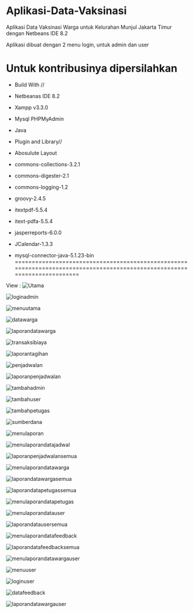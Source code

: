 # Aplikasi-Data-Vaksinasi
Aplikasi Data Vaksinasi Warga untuk Kelurahan Munjul Jakarta Timur dengan Netbeans IDE 8.2

Aplikasi dibuat dengan 2 menu login, untuk admin dan user

Untuk kontribusinya dipersilahkan
=========================================================================================================================
+ Build With //
+ Netbeanas IDE 8.2
+ Xampp v3.3.0
+ Mysql PHPMyAdmin
+ Java

+ Plugin and Library//
+ Abosulute Layout
+ commons-collections-3.2.1
+ commons-digester-2.1
+ commons-logging-1.2
+ groovy-2.4.5
+ itextpdf-5.5.4
+ itext-pdfa-5.5.4
+ jasperreports-6.0.0
+ JCalendar-1.3.3
+ mysql-connector-java-5.1.23-bin
=========================================================================================================================

View :
![Utama](https://user-images.githubusercontent.com/62686080/120236063-a0413900-c285-11eb-96a5-d87d212b2397.PNG)

![loginadmin](https://user-images.githubusercontent.com/62686080/120236078-ac2cfb00-c285-11eb-9340-eca0f51ca5bd.PNG)

![menuutama](https://user-images.githubusercontent.com/62686080/120236081-adf6be80-c285-11eb-9c3c-00709091fd46.PNG)

![datawarga](https://user-images.githubusercontent.com/62686080/120236089-b0591880-c285-11eb-8dfc-61d099bafebd.PNG)

![laporandatawarga](https://user-images.githubusercontent.com/62686080/120236094-b222dc00-c285-11eb-9afa-32b314447874.PNG)

![transaksibiaya](https://user-images.githubusercontent.com/62686080/120236095-b3ec9f80-c285-11eb-842f-01187ffd646b.PNG)

![laporantagihan](https://user-images.githubusercontent.com/62686080/120236099-b7802680-c285-11eb-993e-83516df2805a.PNG)

![penjadwalan](https://user-images.githubusercontent.com/62686080/120236103-ba7b1700-c285-11eb-8da8-65888c54000a.PNG)

![laporanpenjadwalan](https://user-images.githubusercontent.com/62686080/120236107-bcdd7100-c285-11eb-9d8e-6c8f4c5f2447.PNG)

![tambahadmin](https://user-images.githubusercontent.com/62686080/120236115-bea73480-c285-11eb-94a8-de1f8cd8e1b0.PNG)

![tambahuser](https://user-images.githubusercontent.com/62686080/120236121-c23abb80-c285-11eb-9334-4211271c71d0.PNG)

![tambahpetugas](https://user-images.githubusercontent.com/62686080/120236128-c4047f00-c285-11eb-9f5a-588172806d04.PNG)

![sumberdana](https://user-images.githubusercontent.com/62686080/120236134-c8309c80-c285-11eb-951b-46f87b0875b3.PNG)

![menulaporan](https://user-images.githubusercontent.com/62686080/120236136-ca92f680-c285-11eb-80f7-85089f3ad04e.PNG)

![menulaporandatajadwal](https://user-images.githubusercontent.com/62686080/120236143-ccf55080-c285-11eb-9483-8e523fc022cd.PNG)

![laporanpenjadwalansemua](https://user-images.githubusercontent.com/62686080/120236146-cf57aa80-c285-11eb-8b84-3f63544285d6.PNG)

![menulaporandatawarga](https://user-images.githubusercontent.com/62686080/120236149-d1ba0480-c285-11eb-94e1-d96d71737e0b.PNG)

![laporandatawargasemua](https://user-images.githubusercontent.com/62686080/120236177-df6f8a00-c285-11eb-8b28-f64afa4c0858.PNG)

![laporandatapetugassemua](https://user-images.githubusercontent.com/62686080/120236185-e6969800-c285-11eb-9036-8d196d799804.PNG)

![menulaporandatapetugas](https://user-images.githubusercontent.com/62686080/120236159-d8e11280-c285-11eb-8326-86b9dc2b98d1.PNG)

![menulaporandatauser](https://user-images.githubusercontent.com/62686080/120236189-e9918880-c285-11eb-93d0-b2da7c2e3524.PNG)

![laporandatausersemua](https://user-images.githubusercontent.com/62686080/120236193-ed250f80-c285-11eb-988c-40b89b163f46.PNG)

![menulaporandatafeedback](https://user-images.githubusercontent.com/62686080/120236196-eeeed300-c285-11eb-83ca-c39a0fcfcae8.PNG)

![laporandatafeedbacksemua](https://user-images.githubusercontent.com/62686080/120236203-f2825a00-c285-11eb-8654-8113c36a49be.PNG)

![menulaporandatawargauser](https://user-images.githubusercontent.com/62686080/120236224-fada9500-c285-11eb-9876-ca845eb63df8.PNG)

![menuuser](https://user-images.githubusercontent.com/62686080/120236226-fc0bc200-c285-11eb-94d3-c238333df630.PNG)

![loginuser](https://user-images.githubusercontent.com/62686080/120236229-fc0bc200-c285-11eb-9e14-caa8f6ac154a.PNG)

![datafeedback](https://user-images.githubusercontent.com/62686080/120236231-fca45880-c285-11eb-8def-3a3705099fa8.PNG)

![laporandatawargauser](https://user-images.githubusercontent.com/62686080/120236232-fd3cef00-c285-11eb-9a88-7ed2f13ff56d.PNG)



